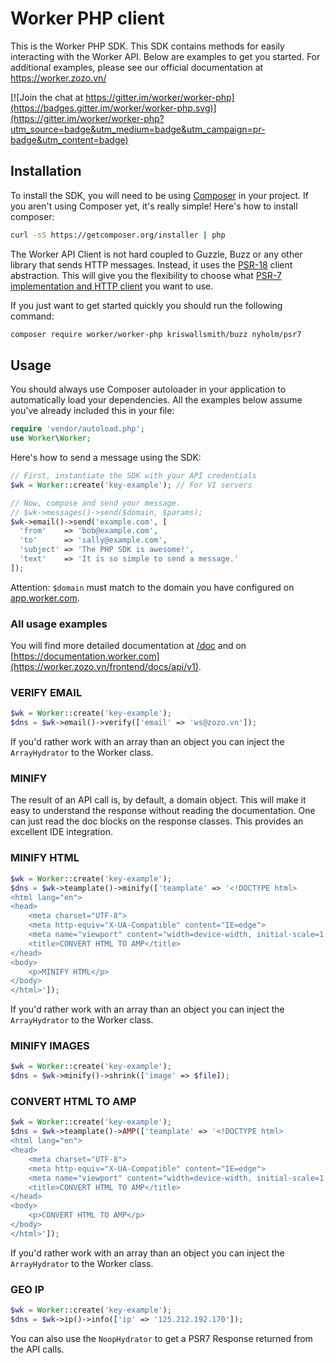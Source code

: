 # Worker PHP client

This is the Worker PHP SDK. This SDK contains methods for easily interacting
with the Worker API. Below are examples to get you started. For additional
examples, please see our official documentation at https://worker.zozo.vn/

[![Join the chat at https://gitter.im/worker/worker-php](https://badges.gitter.im/worker/worker-php.svg)](https://gitter.im/worker/worker-php?utm_source=badge&utm_medium=badge&utm_campaign=pr-badge&utm_content=badge)

## Installation

To install the SDK, you will need to be using [Composer](http://getcomposer.org/)
in your project.
If you aren't using Composer yet, it's really simple! Here's how to install
composer:

```bash
curl -sS https://getcomposer.org/installer | php
```

The Worker API Client is not hard coupled to Guzzle, Buzz or any other library that sends
HTTP messages. Instead, it uses the [PSR-18](https://www.php-fig.org/psr/psr-18/) client abstraction.
This will give you the flexibility to choose what
[PSR-7 implementation and HTTP client](https://packagist.org/providers/php-http/client-implementation)
you want to use.

If you just want to get started quickly you should run the following command:

```bash
composer require worker/worker-php kriswallsmith/buzz nyholm/psr7
```

## Usage

You should always use Composer autoloader in your application to automatically load
your dependencies. All the examples below assume you've already included this in your
file:

```php
require 'vendor/autoload.php';
use Worker\Worker;
```

Here's how to send a message using the SDK:

```php
// First, instantiate the SDK with your API credentials
$wk = Worker::create('key-example'); // For VI servers

// Now, compose and send your message.
// $wk->messages()->send($domain, $params);
$wk->email()->send('example.com', [
  'from'    => 'bob@example.com',
  'to'      => 'sally@example.com',
  'subject' => 'The PHP SDK is awesome!',
  'text'    => 'It is so simple to send a message.'
]);
```

Attention: `$domain` must match to the domain you have configured on [app.worker.com](https://worker.zozo.vn).

### All usage examples

You will find more detailed documentation at [/doc](https://worker.zozo.vn/frontend/docs/api/v1) and on
[https://documentation.worker.com](https://worker.zozo.vn/frontend/docs/api/v1).

### VERIFY EMAIL
```php
$wk = Worker::create('key-example');
$dns = $wk->email()->verify(['email' => 'ws@zozo.vn']);
```

If you'd rather work with an array than an object you can inject the `ArrayHydrator`
to the Worker class.

### MINIFY

The result of an API call is, by default, a domain object. This will make it easy
to understand the response without reading the documentation. One can just read the
doc blocks on the response classes. This provides an excellent IDE integration.

### MINIFY HTML
```php
$wk = Worker::create('key-example');
$dns = $wk->teamplate()->minify(['teamplate' => '<!DOCTYPE html>
<html lang="en">
<head>
    <meta charset="UTF-8">
    <meta http-equiv="X-UA-Compatible" content="IE=edge">
    <meta name="viewport" content="width=device-width, initial-scale=1.0">
    <title>CONVERT HTML TO AMP</title>
</head>
<body>
    <p>MINIFY HTML</p>
</body>
</html>']);
```

If you'd rather work with an array than an object you can inject the `ArrayHydrator`
to the Worker class.

### MINIFY IMAGES
```php
$wk = Worker::create('key-example');
$dns = $wk->minify()->shrink(['image' => $file]);
```

### CONVERT HTML TO AMP
```php
$wk = Worker::create('key-example');
$dns = $wk->teamplate()->AMP(['teamplate' => '<!DOCTYPE html>
<html lang="en">
<head>
    <meta charset="UTF-8">
    <meta http-equiv="X-UA-Compatible" content="IE=edge">
    <meta name="viewport" content="width=device-width, initial-scale=1.0">
    <title>CONVERT HTML TO AMP</title>
</head>
<body>
    <p>CONVERT HTML TO AMP</p>
</body>
</html>']);
```

If you'd rather work with an array than an object you can inject the `ArrayHydrator`
to the Worker class.

### GEO IP
```php
$wk = Worker::create('key-example');
$dns = $wk->ip()->info(['ip' => '125.212.192.170']);
```

You can also use the `NoopHydrator` to get a PSR7 Response returned from
the API calls.
